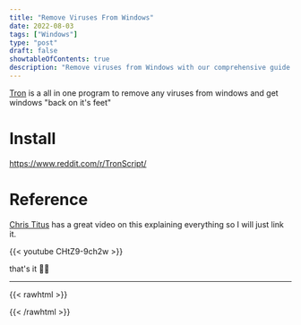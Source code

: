 ```yaml
---
title: "Remove Viruses From Windows"
date: 2022-08-03
tags: ["Windows"]
type: "post"
draft: false
showtableOfContents: true
description: "Remove viruses from Windows with our comprehensive guide. Follow our step-by-step instructions to effectively clean and protect your system"
---
```


[Tron](https://old.reddit.com/r/TronScript/) is a all in one program to remove any viruses from windows and get windows "back on it's feet"

# Install 

https://www.reddit.com/r/TronScript/

# Reference

[Chris Titus](https://christitus.com/) has a great video on this explaining everything so I will just link it. 

{{< youtube CHtZ9-9ch2w >}}

that's it ✌🏽

-------------------------------------------------------------
{{< rawhtml >}} 
<script src="https://utteranc.es/client.js"
        repo="mansoorbarri/website"
        issue-term="title"
        theme="dark-blue"
        crossorigin="anonymous"
        async>
</script>
{{< /rawhtml >}}